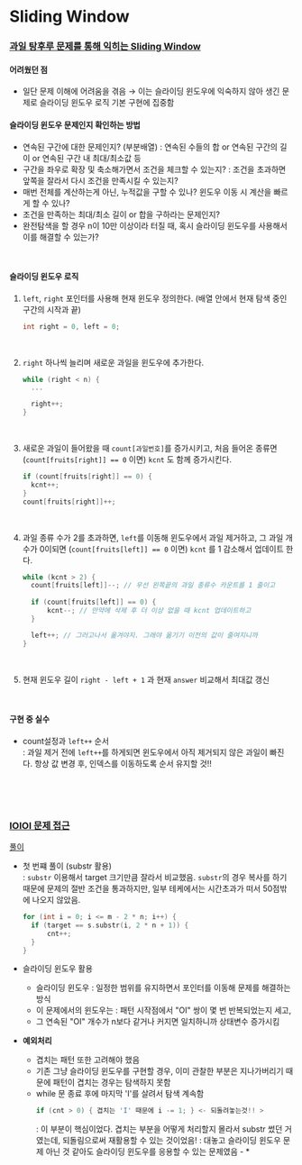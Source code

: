 # Sliding Window 

### [과일 탕후루 문제를 통해 익히는 Sliding Window](https://www.acmicpc.net/problem/30804)

#### 어려웠던 점 
- 일단 문제 이해에 어려움을 겪음 → 이는 슬라이딩 윈도우에 익숙하지 않아 생긴 문제로 슬라이딩 윈도우 로직 기본 구현에 집중함 <br>

#### **슬라이딩 윈도우 문제인지 확인하는 방법** 
  - 연속된 구간에 대한 문제인지? (부분배열) 
     : 연속된 수들의 합 or 연속된 구간의 길이 or 연속된 구간 내 최대/최소값 등  <br>
  - 구간을 좌우로 확장 및 축소해가면서 조건을 체크할 수 있는지? 
     : 조건을 초과하면 앞쪽을 잘라서 다시 조건을 만족시킬 수 있는지? <br>
  - 매번 전체를 계산하는게 아닌, 누적값을 구할 수 있나? 윈도우 이동 시 계산을 빠르게 할 수 있나? 
  - 조건을 만족하는 최대/최소 길이 or 합을 구하라는 문제인지? 
  - 완전탐색을 할 경우 n이 10만 이상이라 터질 때, 혹시 슬라이딩 윈도우를 사용해서 이를 해결할 수 있는가? 
<br>

#### 슬라이딩 윈도우 로직 
1. `left`, `right` 포인터를 사용해 현재 윈도우 정의한다. (배열 안에서 현재 탐색 중인 구간의 시작과 끝)
    ```cpp
    int right = 0, left = 0;
    ```
    <br>

2. `right` 하나씩 늘리며 새로운 과일을 윈도우에 추가한다. 
    ```cpp
    while (right < n) { 
      ...

      right++;
    }
    ```
    <br>

3. 새로운 과일이 들어왔을 때 `count[과일번호]`를 증가시키고, 처음 들어온 종류면 (`count[fruits[right]] == 0` 이면) `kcnt` 도 함께 증가시킨다. 
    ```cpp
    if (count[fruits[right]] == 0) {
      kcnt++; 
    }
    count[fruits[right]]++; 
    ```
    <br>

4. 과일 종류 수가 2를 초과하면, `left`를 이동해 윈도우에서 과일 제거하고, 그 과일 개수가 0이되면 (`count[fruits[left]] == 0` 이면) `kcnt` 를 1 감소해서 업데이트 한다. 
    ```cpp
    while (kcnt > 2) {
      count[fruits[left]]--; // 우선 왼쪽끝의 과일 종류수 카운트를 1 줄이고 
      
      if (count[fruits[left]] == 0) {
          kcnt--; // 만약에 삭제 후 더 이상 없을 때 kcnt 업데이트하고 
      }

      left++; // 그러고나서 옮겨야지. 그래야 옮기기 이전의 값이 줄여지니까 
    }
    ```
    <br>


5. 현재 윈도우 길이 `right - left + 1` 과 현재 `answer` 비교해서 최대값 갱신

<br>

#### 구현 중 실수
- count설정과 `left++` 순서 <br>
  : 과일 제거 전에 `left++`를 하게되면 윈도우에서 아직 제거되지 않은 과일이 빠진다. 항상 값 변경 후, 인덱스를 이동하도록 순서 유지할 것!! 

<br><br><br>



### [IOIOI 문제 접근](https://www.acmicpc.net/problem/5525)
[풀이](https://github.com/lenamin/Algorithm-Archive/commit/492c52b4dab974143db1c19f119897ce4e5282b8)
- 첫 번쨰 풀이 (substr 활용) <br>
  : `substr` 이용해서 target 크기만큼 잘라서 비교했음. `substr`의 경우 복사를 하기 때문에 문제의 절반 조건을 통과하지만, 일부 테케에서는 시간초과가 떠서 50점밖에 나오지 않았음. 
  ```cpp
  for (int i = 0; i <= m - 2 * n; i++) {
    if (target == s.substr(i, 2 * n + 1)) {
        cnt++;
    }
  }
  ``` 

- 슬라이딩 윈도우 활용 
  - 슬라이딩 윈도우 : 일정한 범위를 유지하면서 포인터를 이동해 문제를 해결하는 방식 
  - 이 문제에서의 윈도우는 : 패턴 시작점에서 "OI" 쌍이 몇 번 반복되었는지 세고, 
  - 그 연속된 "OI" 개수가 n보다 같거나 커지면 일치하니까 상태변수 증가시킴 

- **예외처리**
  - 겹치는 패턴 또한 고려해야 했음 
  - 기존 그냥 슬라이딩 윈도우를 구현할 경우, 이미 관찰한 부분은 지나가버리기 때문에 패턴이 겹치는 경우는 탐색하지 못함 
  - while 문 종료 후에 마지막 'I'를 살려서 탐색 계속함 
    ```cpp
    if (cnt > 0) { 겹치는 'I' 때문에 i -= 1; } <- 되돌려놓는것!! >
    ```
    : 이 부분이 핵심이었다. 겹치는 부분을 어떻게 처리할지 몰라서 substr 썼던 거였는데, 되돌림으로써 재활용할 수 있는 것이었음! 
    : 대놓고 슬라이딩 윈도우 문제 아닌 것 같아도 슬라이딩 윈도우를 응용할 수 있는 문제였음 - * 
 <br><br>